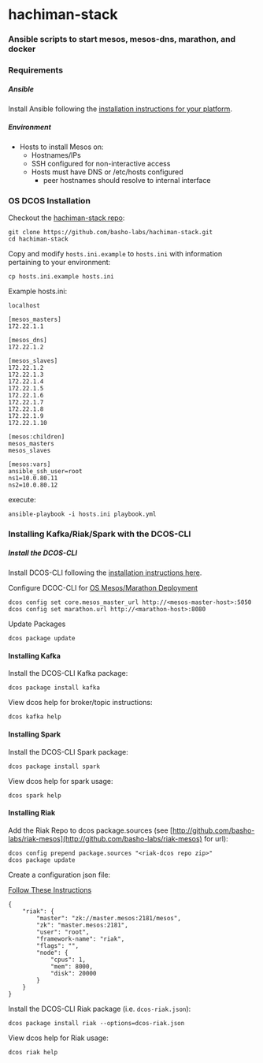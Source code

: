 hachiman-stack
================
### Ansible scripts to start mesos, mesos-dns, marathon, and docker

### Requirements
##### Ansible
Install Ansible following the [installation instructions for your platform](http://docs.ansible.com/ansible/intro_installation.html).

##### Environment
* Hosts to install Mesos on:
	* Hostnames/IPs
	* SSH configured for non-interactive access
	* Hosts must have DNS or /etc/hosts configured
		* peer hostnames should resolve to internal interface



### OS DCOS Installation
Checkout the [hachiman-stack repo](https://github.com/basho-labs/hachiman-stack):

	git clone https://github.com/basho-labs/hachiman-stack.git
	cd hachiman-stack

Copy and modify ```hosts.ini.example``` to ```hosts.ini``` with information pertaining to your environment:

	cp hosts.ini.example hosts.ini
	
Example hosts.ini:

```[local]
localhost

[mesos_masters]
172.22.1.1

[mesos_dns]
172.22.1.2

[mesos_slaves]
172.22.1.2
172.22.1.3
172.22.1.4
172.22.1.5
172.22.1.6
172.22.1.7
172.22.1.8
172.22.1.9
172.22.1.10

[mesos:children]
mesos_masters
mesos_slaves

[mesos:vars]
ansible_ssh_user=root
ns1=10.0.80.11
ns2=10.0.80.12
```

execute:

	ansible-playbook -i hosts.ini playbook.yml

### Installing Kafka/Riak/Spark with the DCOS-CLI

##### Install the DCOS-CLI
Install DCOS-CLI following the [installation instructions here](https://github.com/mesosphere/dcos-cli).

Configure DCOC-CLI for [OS Mesos/Marathon Deployment](https://github.com/mesosphere/dcos-cli#using-the-cli-without-dcos)


	dcos config set core.mesos_master_url http://<mesos-master-host>:5050
	dcos config set marathon.url http://<marathon-host>:8080

Update Packages
	
	dcos package update

#### Installing Kafka

Install the DCOS-CLI Kafka package:

	dcos package install kafka
	
View dcos help for broker/topic instructions:

	dcos kafka help
	
#### Installing Spark

Install the DCOS-CLI Spark package:

	dcos package install spark

View dcos help for spark usage:

	dcos spark help
	
#### Installing Riak

Add the Riak Repo to dcos package.sources (see [http://github.com/basho-labs/riak-mesos](http://github.com/basho-labs/riak-mesos) for url):

	dcos config prepend package.sources "<riak-dcos repo zip>"
	dcos package update

Create a configuration json file:

[Follow These Instructions](https://github.com/basho-labs/riak-mesos#create-a-configuration-file)

	{
	    "riak": {
	        "master": "zk://master.mesos:2181/mesos",
	        "zk": "master.mesos:2181",
	        "user": "root",
	        "framework-name": "riak",
	        "flags": "",
	        "node": {
	            "cpus": 1,
	            "mem": 8000,
	            "disk": 20000
	        }
	    }
	}



Install the DCOS-CLI Riak package (i.e. ```dcos-riak.json```):

	dcos package install riak --options=dcos-riak.json

View dcos help for Riak usage:

	dcos riak help
